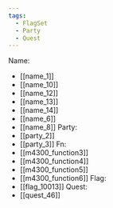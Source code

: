 ```yaml
---
tags:
  - FlagSet
  - Party
  - Quest
---
```

Name:
- [[name_1]]
- [[name_10]]
- [[name_12]]
- [[name_13]]
- [[name_14]]
- [[name_6]]
- [[name_8]]
Party:
- [[party_2]]
- [[party_3]]
Fn:
- [[m4300_function3]]
- [[m4300_function4]]
- [[m4300_function5]]
- [[m4300_function6]]
Flag:
- [[flag_10013]]
Quest:
- [[quest_46]]
